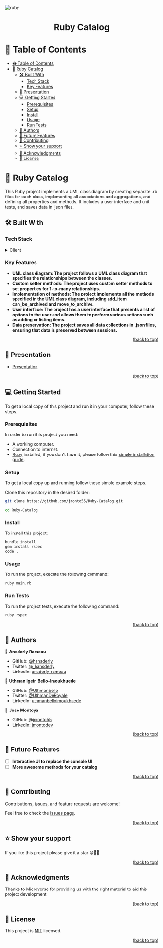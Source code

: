 <img src="https://img.shields.io/badge/Ruby-CC342D?style=for-the-badge&logo=ruby&logoColor=white" alt="ruby" height="auto" />

<div align="center">
  <h1><b>Ruby Catalog</b></h1>
</div>

# 📗 Table of Contents

-   [� Table of Contents](#-table-of-contents)
-   [📖 Ruby Catalog ](#-ruby-catalog-)
    -   [🛠 Built With ](#-built-with-)
        -   [Tech Stack ](#tech-stack-)
        -   [Key Features ](#key-features-)
    -   [🎥 Presentation ](#-presentation-)
    -   [💻 Getting Started ](#-getting-started-)
        -   [Prerequisites](#prerequisites)
        -   [Setup](#setup)
        -   [Install](#install)
        -   [Usage](#usage)
        -   [Run Tests](#run-tests)
    -   [👥 Authors ](#-authors-)
    -   [🔭 Future Features ](#-future-features-)
    -   [🤝 Contributing ](#-contributing-)
    -   [⭐️ Show your support ](#️-show-your-support-)
    -   [🙏 Acknowledgments ](#-acknowledgments-)
    -   [📝 License ](#-license-)

# 📖 Ruby Catalog <a name="about-project"></a>

This Ruby project implements a UML class diagram by creating separate .rb files for each class, implementing all associations and aggregations, and defining all properties and methods. It includes a user interface and unit tests, and saves data in .json files.

## 🛠 Built With <a name="built-with"></a>

### Tech Stack <a name="tech-stack"></a>

<details>
  <summary>Client</summary>
  <ul>
    <li><a href="https://www.ruby-lang.org/en/">Ruby</a></li>
  </ul>
</details>

### Key Features <a name="key-features"></a>

-   **UML class diagram: The project follows a UML class diagram that specifies the relationships between the classes.**
-   **Custom setter methods: The project uses custom setter methods to set properties for 1-to-many relationships.**
-   **Implementation of methods: The project implements all the methods specified in the UML class diagram, including add_item, can_be_archived and move_to_archive.**
-   **User interface: The project has a user interface that presents a list of options to the user and allows them to perform various actions such as adding or listing items.**
-   **Data preservation: The project saves all data collections in .json files, ensuring that data is preserved between sessions.**

<p align="right">(<a href="#readme-top">back to top</a>)</p>

## 🎥 Presentation <a name="live-demo"></a>

-   [Presentation]()

<p align="right">(<a href="#readme-top">back to top</a>)</p>

## 💻 Getting Started <a name="getting-started"></a>

To get a local copy of this project and run it in your computer, follow these steps.

### Prerequisites

In order to run this project you need:

-   A working computer.
-   Connection to internet.
-   [Ruby](https://www.ruby-lang.org/en/) installed, if you don't have it, please follow this [simple installation guide](https://www.ruby-lang.org/en/documentation/installation/).

### Setup

To get a local copy up and running follow these simple example steps.

Clone this repository in the desired folder:

```bash
git clone https://github.com/jmonto55/Ruby-Catalog.git

cd Ruby-Catalog
```

### Install

To install this project:

```bash
bundle install
gem install rspec
code .
```

### Usage

To run the project, execute the following command:

```bash
ruby main.rb
```

### Run Tests

To run the project tests, execute the following command:

```bash
ruby rspec
```

<p align="right">(<a href="#readme-top">back to top</a>)</p>

## 👥 Authors <a name="authors"></a>

👤 **Ansderly Rameau**

-   GitHub: [@hansderly](https://github.com/hansderly)
-   Twitter: [@\_hansderly](https://twitter.com/_hansderly)
-   LinkedIn: [ansderly-rameau](https://www.linkedin.com/in/ansderly-rameau/)

👤 **Uthman Igein Bello-Imoukhuede**

-   GitHub: [@Uthmanbello](https://github.com/hansderly)
-   Twitter: [@UthmanDeRoyale](https://twitter.com/UthmanDeRoyale)
-   LinkedIn: [uthmanbelloimoukhuede](https://www.linkedin.com/in/uthmanbelloimoukhuede/)

👤 **Jose Montoya**

-   GitHub: [@jmonto55](https://github.com/jmonto55)
-   LinkedIn: [jmontodev](https://www.linkedin.com/in/jmontodev/)

<p align="right">(<a href="#readme-top">back to top</a>)</p>

## 🔭 Future Features <a name="future-features"></a>

-   [ ] **Interactive UI to replace the console UI**
-   [ ] **More awesome methods for your catalog**

<p align="right">(<a href="#readme-top">back to top</a>)</p>

## 🤝 Contributing <a name="contributing"></a>

Contributions, issues, and feature requests are welcome!

Feel free to check the [issues page](https://github.com/Balikuddembe/school-library-app/issues).

<p align="right">(<a href="#readme-top">back to top</a>)</p>

## ⭐️ Show your support <a name="support"></a>

If you like this project please give it a star 😁🌟✨

<p align="right">(<a href="#readme-top">back to top</a>)</p>

## 🙏 Acknowledgments <a name="acknowledgements"></a>

Thanks to Microverse for providing us with the right material to aid this project development

<p align="right">(<a href="#readme-top">back to top</a>)</p>

## 📝 License <a name="license"></a>

This project is [MIT](./LICENSE) licensed.

<p align="right">(<a href="#readme-top">back to top</a>)</p>
